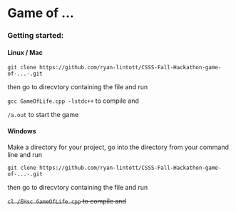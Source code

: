 # Game of ...

### Getting started:

#### Linux / Mac

`git clone https://github.com/ryan-lintott/CSSS-Fall-Hackathon-game-of-...-.git`

then go to direcvtory containing the file and run

`gcc GameOfLife.cpp -lstdc++` to compile and

`/a.out` to start the game

#### Windows

Make a directory for your project, go into the directory from your command line and run

`git clone https://github.com/ryan-lintott/CSSS-Fall-Hackathon-game-of-...-.git`

then go to direcvtory containing the file and run

~~`cl /EHsc GameOfLife.cpp` to compile and~~
